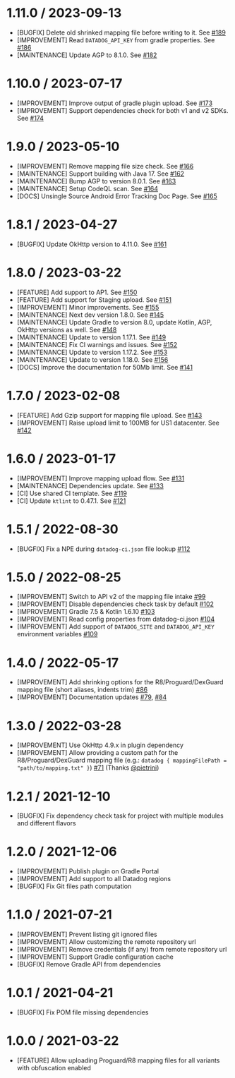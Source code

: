 # 1.11.0 / 2023-09-13

* [BUGFIX] Delete old shrinked mapping file before writing to it. See [#189](https://github.com/DataDog/dd-sdk-android-gradle-plugin/pull/189)
* [IMPROVEMENT] Read `DATADOG_API_KEY` from gradle properties. See [#186](https://github.com/DataDog/dd-sdk-android-gradle-plugin/pull/186)
* [MAINTENANCE] Update AGP to 8.1.0. See [#182](https://github.com/DataDog/dd-sdk-android-gradle-plugin/pull/182)

# 1.10.0 / 2023-07-17

* [IMPROVEMENT] Improve output of gradle plugin upload. See [#173](https://github.com/DataDog/dd-sdk-android-gradle-plugin/pull/173)
* [IMPROVEMENT] Support dependencies check for both v1 and v2 SDKs. See [#174](https://github.com/DataDog/dd-sdk-android-gradle-plugin/pull/174)

# 1.9.0 / 2023-05-10

* [IMPROVEMENT] Remove mapping file size check. See [#166](https://github.com/DataDog/dd-sdk-android-gradle-plugin/pull/166)
* [MAINTENANCE] Support building with Java 17. See [#162](https://github.com/DataDog/dd-sdk-android-gradle-plugin/pull/162)
* [MAINTENANCE] Bump AGP to version 8.0.1. See [#163](https://github.com/DataDog/dd-sdk-android-gradle-plugin/pull/163)
* [MAINTENANCE] Setup CodeQL scan. See [#164](https://github.com/DataDog/dd-sdk-android-gradle-plugin/pull/164)
* [DOCS] Unsingle Source Android Error Tracking Doc Page. See [#165](https://github.com/DataDog/dd-sdk-android-gradle-plugin/pull/165)

# 1.8.1 / 2023-04-27

* [BUGFIX] Update OkHttp version to 4.11.0. See [#161](https://github.com/DataDog/dd-sdk-android-gradle-plugin/pull/161)

# 1.8.0 / 2023-03-22

* [FEATURE] Add support to AP1. See [#150](https://github.com/DataDog/dd-sdk-android-gradle-plugin/pull/150)
* [FEATURE] Add support for Staging upload. See [#151](https://github.com/DataDog/dd-sdk-android-gradle-plugin/pull/151)
* [IMPROVEMENT] Minor improvements. See [#155](https://github.com/DataDog/dd-sdk-android-gradle-plugin/pull/155)
* [MAINTENANCE] Next dev version 1.8.0. See [#145](https://github.com/DataDog/dd-sdk-android-gradle-plugin/pull/145)
* [MAINTENANCE] Update Gradle to version 8.0, update Kotlin, AGP, OkHttp versions as well. See [#148](https://github.com/DataDog/dd-sdk-android-gradle-plugin/pull/148)
* [MAINTENANCE] Update to version 1.17.1. See [#149](https://github.com/DataDog/dd-sdk-android-gradle-plugin/pull/149)
* [MAINTENANCE] Fix CI warnings and issues. See [#152](https://github.com/DataDog/dd-sdk-android-gradle-plugin/pull/152)
* [MAINTENANCE] Update to version 1.17.2. See [#153](https://github.com/DataDog/dd-sdk-android-gradle-plugin/pull/153)
* [MAINTENANCE] Update to version 1.18.0. See [#156](https://github.com/DataDog/dd-sdk-android-gradle-plugin/pull/156)
* [DOCS] Improve the documentation for 50Mb limit. See [#141](https://github.com/DataDog/dd-sdk-android-gradle-plugin/pull/141)

# 1.7.0 / 2023-02-08

- [FEATURE] Add Gzip support for mapping file upload. See [#143](https://github.com/DataDog/dd-sdk-android-gradle-plugin/pull/143)
- [IMPROVEMENT] Raise upload limit to 100MB for US1 datacenter. See [#142](https://github.com/DataDog/dd-sdk-android-gradle-plugin/pull/142)

# 1.6.0 / 2023-01-17

- [IMPROVEMENT] Improve mapping upload flow. See [#131](https://github.com/DataDog/dd-sdk-android-gradle-plugin/pull/131)
- [MAINTENANCE] Dependencies update. See [#133](https://github.com/DataDog/dd-sdk-android-gradle-plugin/pull/133)
- [CI] Use shared CI template. See [#119](https://github.com/DataDog/dd-sdk-android-gradle-plugin/pull/119)
- [CI] Update `ktlint` to 0.47.1. See [#121](https://github.com/DataDog/dd-sdk-android-gradle-plugin/pull/121)

# 1.5.1 / 2022-08-30

- [BUGFIX] Fix a NPE during `datadog-ci.json` file lookup [#112](https://github.com/DataDog/dd-sdk-android-gradle-plugin/pull/112)

# 1.5.0 / 2022-08-25

- [IMPROVEMENT] Switch to API v2 of the mapping file intake [#99](https://github.com/DataDog/dd-sdk-android-gradle-plugin/pull/99)
- [IMPROVEMENT] Disable dependencies check task by default [#102](https://github.com/DataDog/dd-sdk-android-gradle-plugin/pull/102)
- [IMPROVEMENT] Gradle 7.5 & Kotlin 1.6.10 [#103](https://github.com/DataDog/dd-sdk-android-gradle-plugin/pull/103)
- [IMPROVEMENT] Read config properties from datadog-ci.json [#104](https://github.com/DataDog/dd-sdk-android-gradle-plugin/pull/104)
- [IMPROVEMENT] Add support of `DATADOG_SITE` and `DATADOG_API_KEY` environment variables [#109](https://github.com/DataDog/dd-sdk-android-gradle-plugin/pull/109)

# 1.4.0 / 2022-05-17

- [IMPROVEMENT] Add shrinking options for the R8/Proguard/DexGuard mapping file (short aliases, indents trim) [#86](https://github.com/DataDog/dd-sdk-android-gradle-plugin/pull/86)
- [IMPROVEMENT] Documentation updates [#79](https://github.com/DataDog/dd-sdk-android-gradle-plugin/pull/79), [#84](https://github.com/DataDog/dd-sdk-android-gradle-plugin/pull/84)

# 1.3.0 / 2022-03-28

- [IMPROVEMENT] Use OkHttp 4.9.x in plugin dependency
- [IMPROVEMENT] Allow providing a custom path for the R8/Proguard/DexGuard mapping file (e.g.: `datadog { mappingFilePath = "path/to/mapping.txt" }`) [#71](https://github.com/DataDog/dd-sdk-android-gradle-plugin/issues/71) (Thanks [@pietrini](https://github.com/pietrini))

# 1.2.1 / 2021-12-10

- [BUGFIX] Fix dependency check task for project with multiple modules and different flavors

# 1.2.0 / 2021-12-06

- [IMPROVEMENT] Publish plugin on Gradle Portal
- [IMPROVEMENT] Add support to all Datadog regions
- [BUGFIX] Fix Git files path computation

# 1.1.0 / 2021-07-21

- [IMPROVEMENT] Prevent listing git ignored files
- [IMPROVEMENT] Allow customizing the remote repository url
- [IMPROVEMENT] Remove credentials (if any) from remote repository url
- [IMPROVEMENT] Support Gradle configuration cache
- [BUGFIX] Remove Gradle API from dependencies

# 1.0.1 / 2021-04-21

- [BUGFIX] Fix POM file missing dependencies

# 1.0.0 / 2021-03-22

- [FEATURE] Allow uploading Proguard/R8 mapping files for all variants with obfuscation enabled
